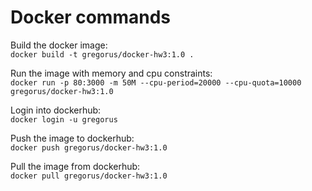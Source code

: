 # Docker commands

Build the docker image:  
`docker build -t gregorus/docker-hw3:1.0 .`

Run the image with memory and cpu constraints:  
`docker run -p 80:3000 -m 50M --cpu-period=20000 --cpu-quota=10000 gregorus/docker-hw3:1.0`

Login into dockerhub:  
`docker login -u gregorus`

Push the image to dockerhub:  
`docker push gregorus/docker-hw3:1.0`

Pull the image from dockerhub:  
`docker pull gregorus/docker-hw3:1.0`
